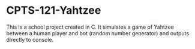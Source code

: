 # CPTS-121-Yahtzee

This is a school project created in C. It simulates a game of Yahtzee between a human player and bot (random number generator) and outputs directly to console.

